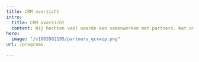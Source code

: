 ```yaml
---
title: CRM overzicht
intro:
  title: CRM overzicht
  content: Wij hechten veel waarde aan samenwerken met partners. Wat ons betreft is het dan van essentieel belang dat niet alleen het aanbod aansluit, maar minstens zo belangrijk is hoe je naar dat aanbod kijkt en hoe je omgaat met je klanten. Wij zijn trots op onze samenwerkingen met onderstaande bedrijven.
hero:
  image: "/v1603982195/partners_qcxwzp.png"
url: /programs

---
```

